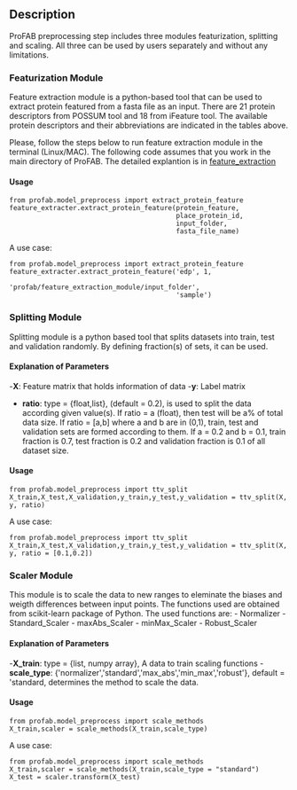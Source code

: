 ## Description

ProFAB preprocessing step includes three modules featurization, splitting and scaling. All three can be used by users separately and without any limitations. 

### Featurization Module

Feature extraction module is a python-based tool that can be used to extract protein featured 
from a fasta file as an input.
There are 21 protein descriptors from POSSUM tool and 18 from iFeature tool.
The available protein descriptors and their abbreviations are indicated in the tables above.

Please, follow the steps below to run feature extraction module in the terminal (Linux/MAC).
The following code assumes that you work in the main directory of ProFAB.
The detailed explantion is in [feature_extraction](../feature_extraction_module)

#### Usage

```{python}
from profab.model_preprocess import extract_protein_feature
feature_extracter.extract_protein_feature(protein_feature,
                                          place_protein_id,
                                          input_folder, 
                                          fasta_file_name)
```

A use case:
```{python}
from profab.model_preprocess import extract_protein_feature
feature_extracter.extract_protein_feature('edp', 1, 
                                          'profab/feature_extraction_module/input_folder', 
                                          'sample')
```

### Splitting Module

Splitting module is a python based tool that splits datasets into train, test and validation randomly. By defining fraction(s) of sets, it can be used.

#### Explanation of Parameters 

-**X**: Feature matrix that holds information of data
-**y**: Label matrix 
- **ratio**: type = {float,list}, (default = 0.2), is used to split the data according given value(s). If ratio = a (float), then test will be a% of total data size. If ratio = [a,b] where a and b are in (0,1), train, test and validation sets are formed according to them. If a = 0.2 and b = 0.1, train fraction is 0.7, test fraction is 0.2 and validation fraction is 0.1 of all dataset size. 

#### Usage

```{python}
from profab.model_preprocess import ttv_split
X_train,X_test,X_validation,y_train,y_test,y_validation = ttv_split(X, y, ratio)
```

A use case:
```{python}
from profab.model_preprocess import ttv_split
X_train,X_test,X_validation,y_train,y_test,y_validation = ttv_split(X, y, ratio = [0.1,0.2])
```

### Scaler Module

This module is to scale the data to new ranges to eleminate the biases and weigth differences between input points. The functions used are obtained from scikit-learn package of Python. The used functions are:
    - Normalizer
    - Standard_Scaler
    - maxAbs_Scaler
    - minMax_Scaler
    - Robust_Scaler


#### Explanation of Parameters

-**X_train**: type = {list, numpy array}, A data to train scaling functions
-**scale_type**: {'normalizer','standard','max_abs','min_max','robust'}, default = 'standard, determines the method to scale the data.

#### Usage

```{python}
from profab.model_preprocess import scale_methods
X_train,scaler = scale_methods(X_train,scale_type)
```

A use case:
```{python}
from profab.model_preprocess import scale_methods
X_train,scaler = scale_methods(X_train,scale_type = "standard")
X_test = scaler.transform(X_test)
```